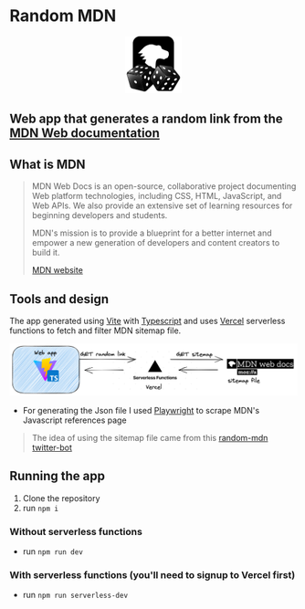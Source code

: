 # Random MDN

<center>
<img alt="logo" src="https://raw.githubusercontent.com/or-yam/randommdn/main/logo.png" width="100" height="100"/>
</center>

## Web app that generates a random link from the [MDN Web documentation]("https://developer.mozilla.org/en-US/")

## What is MDN

> MDN Web Docs is an open-source, collaborative project documenting Web platform technologies, including CSS, HTML, JavaScript, and Web APIs. We also provide an extensive set of learning resources for beginning developers and students.
>
> MDN's mission is to provide a blueprint for a better internet and empower a new generation of developers and content creators to build it.
>
> [MDN website](https://developer.mozilla.org/en-US/about)

## Tools and design

The app generated using [Vite](https://vitejs.dev/) with [Typescript](https://www.typescriptlang.org/) and uses [Vercel](https://vercel.com/docs/concepts/functions/serverless-functions) serverless functions to fetch and filter MDN sitemap file.

<img alt="system-design" src="https://raw.githubusercontent.com/or-yam/randommdn/main/design.png" />

- For generating the Json file I used [Playwright](https://playwright.dev/) to scrape MDN's Javascript references page

> The idea of using the sitemap file came from this [random-mdn twitter-bot](https://github.com/random-mdn/random-mdn-bot)

## Running the app

1. Clone the repository
2. run `npm i`

### Without serverless functions

- run `npm run dev`

### With serverless functions (you'll need to signup to Vercel first)

- run `npm run serverless-dev`
